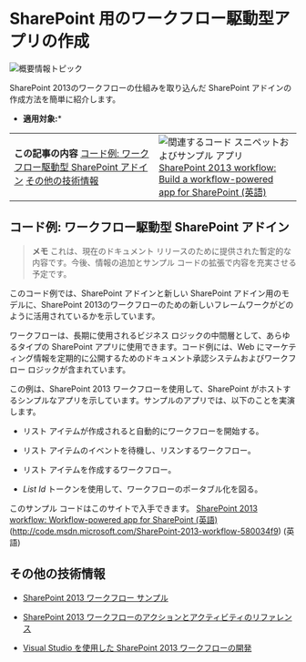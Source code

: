 

# SharePoint 用のワークフロー駆動型アプリの作成

  
    
    
![概要情報トピック](images/mod_icon_badge_conoverview.png)
  
    
    

  
    
    

  
    
    
SharePoint 2013のワークフローの仕組みを取り込んだ SharePoint アドインの作成方法を簡単に紹介します。
 * **適用対象:*** 
  
    
    


|||
|:-----|:-----|
|**この記事の内容**          [コード例: ワークフロー駆動型 SharePoint アドイン](#WFappbk_sample)           [その他の技術情報](#WFappbk_addres) <br/> |   ![関連するコード スニペットおよびサンプル アプリ](images/mod_icon_links_samples.png) <br/>  [SharePoint 2013 workflow: Build a workflow-powered app for SharePoint (英語)](http://code.msdn.microsoft.com/SharePoint-2013-workflow-580034f9) <br/> |
   

## コード例: ワークフロー駆動型 SharePoint アドイン
<a name="WFappbk_sample"> </a>


> **メモ**
> これは、現在のドキュメント リリースのために提供された暫定的な内容です。今後、情報の追加とサンプル コードの拡張で内容を充実させる予定です。 
  
    
    

このコード例では、SharePoint アドインと新しい SharePoint アドイン用のモデルに、SharePoint 2013のワークフローのための新しいフレームワークがどのように活用されているかを示しています。
  
    
    
ワークフローは、長期に使用されるビジネス ロジックの中間層として、あらゆるタイプの SharePoint アプリに使用できます。コード例には、Web にマーケティング情報を定期的に公開するためのドキュメント承認システムおよびワークフロー ロジックが含まれています。
  
    
    
この例は、SharePoint 2013 ワークフローを使用して、SharePoint がホストするシンプルなアプリを示しています。サンプルのアプリでは、以下のことを実演します。
  
    
    

- リスト アイテムが作成されると自動的にワークフローを開始する。
    
  
- リスト アイテムのイベントを待機し、リスンするワークフロー。
    
  
- リスト アイテムを作成するワークフロー。
    
  
-  _List Id_ トークンを使用して、ワークフローのポータブル化を図る。
    
  
このサンプル コードはこのサイトで入手できます。 [SharePoint 2013 workflow: Workflow-powered app for SharePoint (英語)](http://code.msdn.microsoft.com/SharePoint-2013-workflow-580034f9) (http://code.msdn.microsoft.com/SharePoint-2013-workflow-580034f9) (英語)
  
    
    

## その他の技術情報
<a name="WFappbk_addres"> </a>


-  [SharePoint 2013 ワークフロー サンプル](sharepoint-2013-workflow-samples.md)
    
  
-  [SharePoint 2013 ワークフローのアクションとアクティビティのリファレンス](workflow-actions-and-activities-reference-for-sharepoint-2013.md)
    
  
-  [Visual Studio を使用した SharePoint 2013 ワークフローの開発](develop-sharepoint-2013-workflows-using-visual-studio.md)
    
  

  
    
    